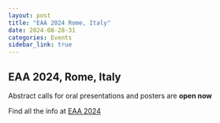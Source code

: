```yaml
---
layout: post
title: "EAA 2024 Rome, Italy"
date: 2024-08-28-31
categories: Events
sidebar_link: true
---
```


## EAA 2024, Rome, Italy
Abstract calls for oral presentations and posters are **open now**

Find all the info at [EAA 2024](/events/EAA2024/Call_for_Abstracts)